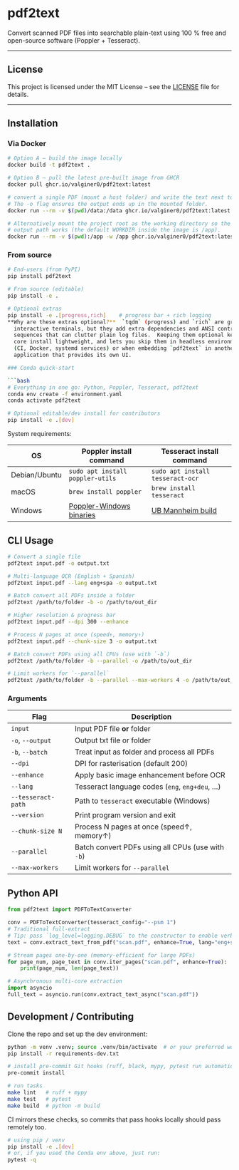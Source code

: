 # pdf2text

Convert scanned PDF files into searchable plain-text using 100 % free and open-source software (Poppler + Tesseract).

---

## License

This project is licensed under the MIT License – see the [LICENSE](LICENSE) file for details.

---

## Installation

### Via Docker

```bash
# Option A – build the image locally
docker build -t pdf2text .

# Option B – pull the latest pre-built image from GHCR
docker pull ghcr.io/valginer0/pdf2text:latest

# convert a single PDF (mount a host folder) and write the text next to it
# The -o flag ensures the output ends up in the mounted folder.
docker run --rm -v $(pwd)/data:/data ghcr.io/valginer0/pdf2text:latest /data/sample.pdf -o /data/sample.txt -v

# Alternatively mount the project root as the working directory so the default
# output path works (the default WORKDIR inside the image is /app).
docker run --rm -v $(pwd):/app -w /app ghcr.io/valginer0/pdf2text:latest data/sample.pdf -v
```

### From source

```bash
# End-users (from PyPI)
pip install pdf2text

# From source (editable)
pip install -e .

# Optional extras
pip install -e .[progress,rich]    # progress bar + rich logging
**Why are these extras optional?**  `tqdm` (progress) and `rich` are great in
  interactive terminals, but they add extra dependencies and ANSI control
  sequences that can clutter plain log files.  Keeping them optional keeps the
  core install lightweight, and lets you skip them in headless environments
  (CI, Docker, systemd services) or when embedding `pdf2text` in another
  application that provides its own UI.

### Conda quick-start

```bash
# Everything in one go: Python, Poppler, Tesseract, pdf2text
conda env create -f environment.yaml
conda activate pdf2text

# Optional editable/dev install for contributors
pip install -e .[dev]
```

System requirements:

| OS          | Poppler install command                | Tesseract install command                    |
|-------------|----------------------------------------|----------------------------------------------|
| Debian/Ubuntu | `sudo apt install poppler-utils`       | `sudo apt install tesseract-ocr`             |
| macOS       | `brew install poppler`                  | `brew install tesseract`                     |
| Windows     | [Poppler-Windows binaries](https://github.com/oschwartz10612/poppler-windows) | [UB Mannheim build](https://github.com/UB-Mannheim/tesseract/wiki) |

## CLI Usage

```bash
# Convert a single file
pdf2text input.pdf -o output.txt

# Multi-language OCR (English + Spanish)
pdf2text input.pdf --lang eng+spa -o output.txt

# Batch convert all PDFs inside a folder
pdf2text /path/to/folder -b -o /path/to/out_dir

# Higher resolution & progress bar
pdf2text input.pdf --dpi 300 --enhance

# Process N pages at once (speed↑, memory↑)
pdf2text input.pdf --chunk-size 3 -o output.txt

# Batch convert PDFs using all CPUs (use with `-b`)
pdf2text /path/to/folder -b --parallel -o /path/to/out_dir

# Limit workers for `--parallel`
pdf2text /path/to/folder -b --parallel --max-workers 4 -o /path/to/out_dir
```

### Arguments

| Flag                | Description                                    |
|---------------------|------------------------------------------------|
| `input`             | Input PDF file **or** folder                   |
| `-o`, `--output`    | Output txt file or folder                      |
| `-b`, `--batch`     | Treat input as folder and process all PDFs     |
| `--dpi`             | DPI for rasterisation (default 200)            |
| `--enhance`         | Apply basic image enhancement before OCR       |
| `--lang`            | Tesseract language codes (`eng`, `eng+deu`, …) |
| `--tesseract-path`  | Path to `tesseract` executable (Windows)       |
| `--version`         | Print program version and exit                |
| `--chunk-size N`    | Process N pages at once (speed↑, memory↑)     |
| `--parallel`        | Batch convert PDFs using all CPUs (use with `-b`) |
| `--max-workers`     | Limit workers for `--parallel`                |

## Python API

```python
from pdf2text import PDFToTextConverter

conv = PDFToTextConverter(tesseract_config="--psm 1")
# Traditional full-extract
# Tip: pass `log_level=logging.DEBUG` to the constructor to enable verbose logging from library code (same as `-v` flag in the CLI).
text = conv.extract_text_from_pdf("scan.pdf", enhance=True, lang="eng+spa", chunk_size=3)

# Stream pages one-by-one (memory-efficient for large PDFs)
for page_num, page_text in conv.iter_pages("scan.pdf", enhance=True):
    print(page_num, len(page_text))

# Asynchronous multi-core extraction
import asyncio
full_text = asyncio.run(conv.extract_text_async("scan.pdf"))
```

## Development / Contributing

Clone the repo and set up the dev environment:

```bash
python -m venv .venv; source .venv/bin/activate  # or your preferred workflow
pip install -r requirements-dev.txt

# install pre-commit Git hooks (ruff, black, mypy, pytest run automatically)
pre-commit install

# run tasks
make lint   # ruff + mypy
make test   # pytest
make build  # python -m build
```

CI mirrors these checks, so commits that pass hooks locally should pass remotely too.

```bash
# using pip / venv
pip install -e .[dev]
# or, if you used the Conda env above, just run:
pytest -q
